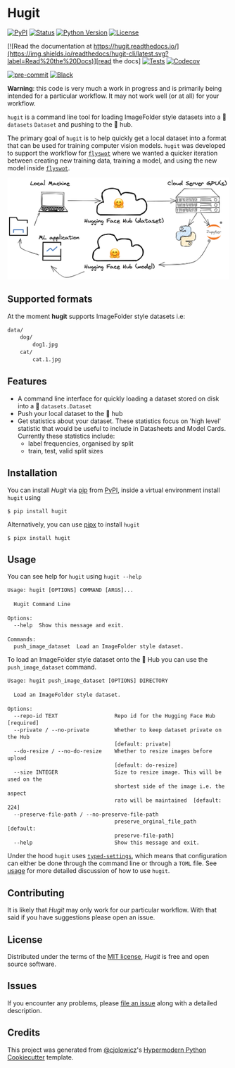 # Hugit

[![PyPI](https://img.shields.io/pypi/v/hugit.svg)][pypi_]
[![Status](https://img.shields.io/pypi/status/hugit.svg)][status]
[![Python Version](https://img.shields.io/pypi/pyversions/hugit)][python version]
[![License](https://img.shields.io/pypi/l/hugit)][license]

[![Read the documentation at https://hugit.readthedocs.io/](https://img.shields.io/readthedocs/hugit-cli/latest.svg?label=Read%20the%20Docs)][read the docs]
[![Tests](https://github.com/davanstrien/hugit-cli/workflows/Tests/badge.svg)][tests]
[![Codecov](https://codecov.io/gh/davanstrien/hugit-cli/branch/main/graph/badge.svg)][codecov]

[![pre-commit](https://img.shields.io/badge/pre--commit-enabled-brightgreen?logo=pre-commit&logoColor=white)][pre-commit]
[![Black](https://img.shields.io/badge/code%20style-black-000000.svg)][black]

[pypi_]: https://pypi.org/project/hugit/
[status]: https://pypi.org/project/hugit/
[python version]: https://pypi.org/project/hugit
[license]: https://opensource.org/licenses/MIT
[read the docs]: https://hugit-cli.readthedocs.io/
[tests]: https://github.com/davanstrien/hugit/actions?workflow=Tests
[codecov]: https://app.codecov.io/gh/davanstrien/hugit
[pre-commit]: https://github.com/pre-commit/pre-commit
[black]: https://github.com/psf/black

**Warning**: this code is very much a work in progress and is primarily being intended for a particular workflow. It may not work well (or at all) for your workflow.

`hugit` is a command line tool for loading ImageFolder style datasets into a 🤗 `datasets` `Dataset` and pushing to the 🤗 hub.

The primary goal of `hugit` is to help quickly get a local dataset into a format that can be used for training computer vision models. `hugit` was developed to support the workflow for [`flyswot`](https://github.com/davanstrien/flyswot/) where we wanted a quicker iteration between creating new training data, training a model, and using the new model inside [`flyswot`](https://github.com/davanstrien/flyswot/).

![hugit workflow diagram](/docs/assets/hugit-workflow.png)

## Supported formats

At the moment **hugit** supports ImageFolder style datasets i.e:

```bash
data/
    dog/
        dog1.jpg
    cat/
        cat.1.jpg

```

## Features

- A command line interface for quickly loading a dataset stored on disk into a 🤗 `datasets.Dataset`
- Push your local dataset to the 🤗 hub
- Get statistics about your dataset. These statistics focus on 'high level' statistic that would be useful to include in Datasheets and Model Cards. Currently these statistics include:
  - label frequencies, organised by split
  - train, test, valid split sizes

## Installation

You can install _Hugit_ via [pip] from [PyPI], inside a virtual environment install `hugit` using

```console
$ pip install hugit
```

Alternatively, you can use [pipx](https://pypa.github.io/pipx/) to install `hugit`

```console
$ pipx install hugit
```

## Usage

You can see help for `hugit` using `hugit --help`

<!-- [[[cog
import cog
from hugit import cli
from click.testing import CliRunner
runner = CliRunner()
result = runner.invoke(cli.cli, ["--help"])
help = result.output.replace("Usage: cli", "Usage: hugit")
cog.out(
    "```\n{}\n```".format(help)
)
]]] -->

```
Usage: hugit [OPTIONS] COMMAND [ARGS]...

  Hugit Command Line

Options:
  --help  Show this message and exit.

Commands:
  push_image_dataset  Load an ImageFolder style dataset.

```

<!-- [[[end]]] -->

To load an ImageFolder style dataset onto the 🤗 Hub you can use the `push_image_dataset` command.

<!-- [[[cog
import cog
from hugit import cli
from click.testing import CliRunner
runner = CliRunner()
result = runner.invoke(cli.cli, ["push_image_dataset", "--help"])
help = result.output.replace("Usage: cli", "Usage: hugit")
cog.out(
    "```\n{}\n```".format(help)
)
]]] -->

```
Usage: hugit push_image_dataset [OPTIONS] DIRECTORY

  Load an ImageFolder style dataset.

Options:
  --repo-id TEXT                  Repo id for the Hugging Face Hub  [required]
  --private / --no-private        Whether to keep dataset private on the Hub
                                  [default: private]
  --do-resize / --no-do-resize    Whether to resize images before upload
                                  [default: do-resize]
  --size INTEGER                  Size to resize image. This will be used on the
                                  shortest side of the image i.e. the aspect
                                  rato will be maintained  [default: 224]
  --preserve-file-path / --no-preserve-file-path
                                  preserve_orginal_file_path  [default:
                                  preserve-file-path]
  --help                          Show this message and exit.

```

<!-- [[[end]]] -->

Under the hood `hugit` uses [`typed-settings`](https://typed-settings.readthedocs.io/en/latest/index.html), which means that configuration can either be done through the command line or through a `TOML` file. See [usage] for more detailed discussion of how to use `hugit`.

## Contributing

It is likely that _Hugit_ may only work for our particular workflow. With that said if you have suggestions please open an issue.

## License

Distributed under the terms of the [MIT license],
_Hugit_ is free and open source software.

## Issues

If you encounter any problems,
please [file an issue] along with a detailed description.

## Credits

This project was generated from [@cjolowicz]'s [Hypermodern Python Cookiecutter] template.

[@cjolowicz]: https://github.com/cjolowicz
[cookiecutter]: https://github.com/audreyr/cookiecutter
[mit license]: https://opensource.org/licenses/MIT
[pypi]: https://pypi.org/
[hypermodern python cookiecutter]: https://github.com/cjolowicz/cookiecutter-hypermodern-python
[file an issue]: https://github.com/davanstrien/hugit/issues
[pip]: https://pip.pypa.io/

<!-- github-only -->

[contributor guide]: https://github.com/davanstrien/hugit/blob/main/CONTRIBUTING.md
[usage]: https://hugit-cli.readthedocs.io/en/latest/usage.html
